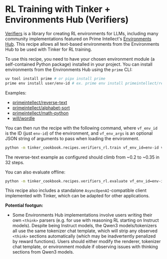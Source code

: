 # RL Training with Tinker + Environments Hub (Verifiers) 

[Verifiers](https://github.com/primeintellect-ai/verifiers) is a library for creating RL environments for LLMs, including many community implementations featured on Prime Intellect's [Environments Hub](https://app.primeintellect.ai/dashboard/environments). This recipe allows all text-based environments from the Environments Hub to be used with Tinker for RL training.

To use this recipe, you need to have your chosen environment module (a self-contained Python package) installed in your project. You can install environments from the Environments Hub using the `prime` CLI:

```bash
uv tool install prime # or pipx install prime
prime env install user/env-id # ex. prime env install primeintellect/reverse-text
```

Examples:
- [primeintellect/reverse-text](https://app.primeintellect.ai/dashboard/environments/primeintellect/reverse-text)
- [primeintellect/alphabet-sort](https://app.primeintellect.ai/dashboard/environments/primeintellect/alphabet-sort) 
- [primeintellect/math-python](https://app.primeintellect.ai/dashboard/environments/primeintellect/math-python)
- [will/wordle](https://app.primeintellect.ai/dashboard/environments/will/wordle)

You can then run the recipe with the following command, where `vf_env_id` is the ID (just `env-id`) of the environment, and `vf_env_args` is an optional JSON string of arguments to pass when loading the environment.

```bash
python -m tinker_cookbook.recipes.verifiers_rl.train vf_env_id=env-id vf_env_args='{}' ...
```

The reverse-text example as configured should climb from ~0.2 to ~0.35 in 32 steps.

You can also evaluate offline:

```bash
python -m tinker_cookbook.recipes.verifiers_rl.evaluate vf_env_id=env-id vf_env_args='{}' ...
```

This recipe also includes a standalone `AsyncOpenAI`-compatible client implemented with Tinker, which can be adapted for other applications.


**Potential footgun:**
- Some Environments Hub implementations involve users writing their own `<think>` parsers (e.g. for use with reasoning RL starting on Instruct models). Despite being Instruct models, the Qwen3 models/tokenizers all use the same tokenizer chat template, which will strip any observed `<think>` sections automatically (which may be inadvertently penalized by reward functions). Users should either modify the renderer, tokenizer chat template, or environment module if observing issues with thinking sections from Qwen3 models. 